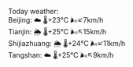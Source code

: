 Today weather:  
Beijing: ☁️   🌡️+23°C 🌬️↙7km/h  
Tianjin: 🌦   🌡️+25°C 🌬️↖15km/h  
Shijiazhuang: 🌦   🌡️+24°C 🌬️↙11km/h  
Tangshan: ☁️   🌡️+25°C 🌬️↖9km/h  

